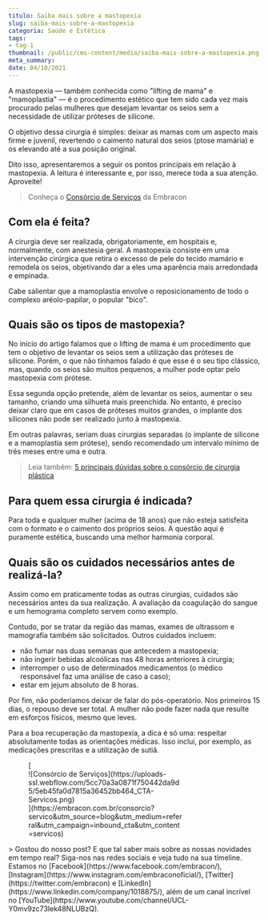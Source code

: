 ```yaml
---
titulo: Saiba mais sobre a mastopexia
slug: saiba-mais-sobre-a-mastopexia
categoria: Saúde e Estética
tags:
- tag-1
thumbnail: /public/cms-content/media/saiba-mais-sobre-a-mastopexia.png
meta_summary: 
date: 04/10/2021
---
```

A mastopexia — também conhecida como "lifting de mama" e "mamoplastia" — é o procedimento estético que tem sido cada vez mais procurado pelas mulheres que desejam levantar os seios sem a necessidade de utilizar próteses de silicone.

O objetivo dessa cirurgia é simples: deixar as mamas com um aspecto mais firme e juvenil, revertendo o caimento natural dos seios (ptose mamária) e os elevando até a sua posição original.

Dito isso, apresentaremos a seguir os pontos principais em relação à mastopexia. A leitura é interessante e, por isso, merece toda a sua atenção. Aproveite!

> Conheça o [Consórcio de Serviços](https://www.embracon.com.br/blog/consorcio-de-servicos-tudo-o-que-voce-precisa-saber-sobre-o-assunto) da Embracon

Com ela é feita?
----------------

A cirurgia deve ser realizada, obrigatoriamente, em hospitais e, normalmente, com anestesia geral. A mastopexia consiste em uma intervenção cirúrgica que retira o excesso de pele do tecido mamário e remodela os seios, objetivando dar a eles uma aparência mais arredondada e empinada.

Cabe salientar que a mamoplastia envolve o reposicionamento de todo o complexo aréolo-papilar, o popular "bico".

Quais são os tipos de mastopexia?
---------------------------------

No início do artigo falamos que o lifting de mama é um procedimento que tem o objetivo de levantar os seios sem a utilização das próteses de silicone. Porém, o que não tínhamos falado é que esse é o seu tipo clássico, mas, quando os seios são muitos pequenos, a mulher pode optar pelo mastopexia com prótese.

Essa segunda opção pretende, além de levantar os seios, aumentar o seu tamanho, criando uma silhueta mais preenchida. No entanto, é preciso deixar claro que em casos de próteses muitos grandes, o implante dos silicones não pode ser realizado junto à mastopexia.

Em outras palavras, seriam duas cirurgias separadas (o implante de silicone e a mamoplastia sem prótese), sendo recomendado um intervalo mínimo de três meses entre uma e outra.

> Leia também: [5 principais dúvidas sobre o consórcio de cirurgia plástica](https://www.embracon.com.br/blog/5-duvidas-sobre-o-consorcio-de-cirurgia)

Para quem essa cirurgia é indicada?
-----------------------------------

Para toda e qualquer mulher (acima de 18 anos) que não esteja satisfeita com o formato e o caimento dos próprios seios. A questão aqui é puramente estética, buscando uma melhor harmonia corporal.

Quais são os cuidados necessários antes de realizá-la?
------------------------------------------------------

Assim como em praticamente todas as outras cirurgias, cuidados são necessários antes da sua realização. A avaliação da coagulação do sangue e um hemograma completo servem como exemplo.

Contudo, por se tratar da região das mamas, exames de ultrassom e mamografia também são solicitados. Outros cuidados incluem:

- não fumar nas duas semanas que antecedem a mastopexia;
- não ingerir bebidas alcoólicas nas 48 horas anteriores à cirurgia;
- interromper o uso de determinados medicamentos (o médico responsável faz uma análise de caso a caso);
- estar em jejum absoluto de 8 horas. ​

Por fim, não poderíamos deixar de falar do pós-operatório. Nos primeiros 15 dias, o repouso deve ser total. A mulher não pode fazer nada que resulte em esforços físicos, mesmo que leves.

Para a boa recuperação da mastopexia, a dica é só uma: respeitar absolutamente todas as orientações médicas. Isso inclui, por exemplo, as medicações prescritas e a utilização de sutiã.

<figure class="w-richtext-figure-type-image w-richtext-align-center" style="max-width:310px">[<div>![Consórcio de Serviços](https://uploads-ssl.webflow.com/5cc70a3a0871f750442da9d5/5eb45fa0d7815a36452bb464_CTA-Servicos.png)</div>](https://embracon.com.br/consorcio?servico&utm_source=blog&utm_medium=referral&utm_campaign=inbound_cta&utm_content=servicos)</figure>> Gostou do nosso post? E que tal saber mais sobre as nossas novidades em tempo real? Siga-nos nas redes sociais e veja tudo na sua timeline. Estamos no [Facebook](https://www.facebook.com/embracon/), [Instagram](https://www.instagram.com/embraconoficial/), [Twitter](https://twitter.com/embracon) e [LinkedIn](https://www.linkedin.com/company/1018875/), além de um canal incrível no [YouTube](https://www.youtube.com/channel/UCL-Y0mv9zc73Iek48NLUBzQ).
